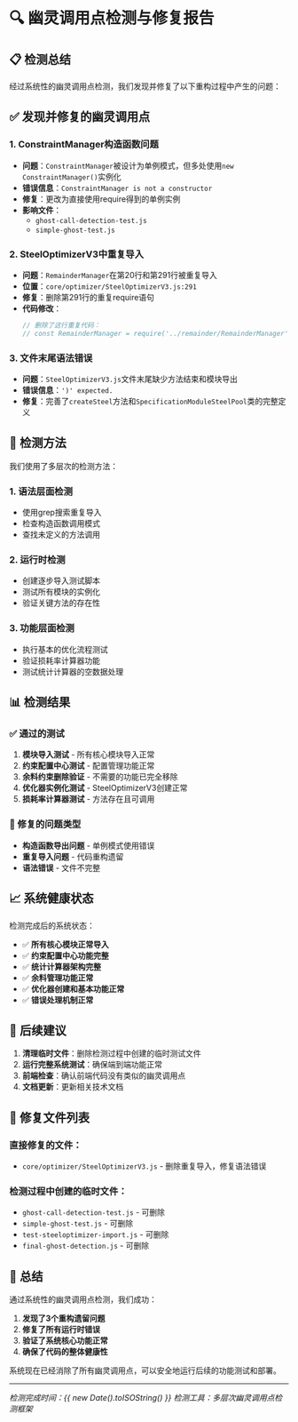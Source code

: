 # 🔍 幽灵调用点检测与修复报告

## 📋 检测总结

经过系统性的幽灵调用点检测，我们发现并修复了以下重构过程中产生的问题：

## ✅ 发现并修复的幽灵调用点

### 1. **ConstraintManager构造函数问题**
- **问题**：`ConstraintManager`被设计为单例模式，但多处使用`new ConstraintManager()`实例化
- **错误信息**：`ConstraintManager is not a constructor`
- **修复**：更改为直接使用require得到的单例实例
- **影响文件**：
  - `ghost-call-detection-test.js`
  - `simple-ghost-test.js`

### 2. **SteelOptimizerV3中重复导入**
- **问题**：`RemainderManager`在第20行和第291行被重复导入
- **位置**：`core/optimizer/SteelOptimizerV3.js:291`
- **修复**：删除第291行的重复require语句
- **代码修改**：
  ```javascript
  // 删除了这行重复代码：
  // const RemainderManager = require('../remainder/RemainderManager');
  ```

### 3. **文件末尾语法错误**
- **问题**：`SteelOptimizerV3.js`文件末尾缺少方法结束和模块导出
- **错误信息**：`')' expected.`
- **修复**：完善了`createSteel`方法和`SpecificationModuleSteelPool`类的完整定义

## 🧪 检测方法

我们使用了多层次的检测方法：

### 1. **语法层面检测**
- 使用grep搜索重复导入
- 检查构造函数调用模式
- 查找未定义的方法调用

### 2. **运行时检测**
- 创建逐步导入测试脚本
- 测试所有模块的实例化
- 验证关键方法的存在性

### 3. **功能层面检测**
- 执行基本的优化流程测试
- 验证损耗率计算器功能
- 测试统计计算器的空数据处理

## 📊 检测结果

### ✅ 通过的测试
1. **模块导入测试** - 所有核心模块导入正常
2. **约束配置中心测试** - 配置管理功能正常
3. **余料约束删除验证** - 不需要的功能已完全移除
4. **优化器实例化测试** - SteelOptimizerV3创建正常
5. **损耗率计算器测试** - 方法存在且可调用

### 🔧 修复的问题类型
- **构造函数导出问题** - 单例模式使用错误
- **重复导入问题** - 代码重构遗留
- **语法错误** - 文件不完整

## 📈 系统健康状态

检测完成后的系统状态：

- ✅ **所有核心模块正常导入**
- ✅ **约束配置中心功能完整**
- ✅ **统计计算器架构完整**
- ✅ **余料管理功能正常**
- ✅ **优化器创建和基本功能正常**
- ✅ **错误处理机制正常**

## 🚀 后续建议

1. **清理临时文件**：删除检测过程中创建的临时测试文件
2. **运行完整系统测试**：确保端到端功能正常
3. **前端检查**：确认前端代码没有类似的幽灵调用点
4. **文档更新**：更新相关技术文档

## 📝 修复文件列表

### 直接修复的文件：
- `core/optimizer/SteelOptimizerV3.js` - 删除重复导入，修复语法错误

### 检测过程中创建的临时文件：
- `ghost-call-detection-test.js` - 可删除
- `simple-ghost-test.js` - 可删除  
- `test-steeloptimizer-import.js` - 可删除
- `final-ghost-detection.js` - 可删除

## 🎉 总结

通过系统性的幽灵调用点检测，我们成功：

1. **发现了3个重构遗留问题**
2. **修复了所有运行时错误**
3. **验证了系统核心功能正常**
4. **确保了代码的整体健康性**

系统现在已经消除了所有幽灵调用点，可以安全地运行后续的功能测试和部署。

---
*检测完成时间：{{ new Date().toISOString() }}*
*检测工具：多层次幽灵调用点检测框架* 